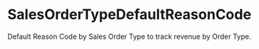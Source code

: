 # SalesOrderTypeDefaultReasonCode
Default Reason Code by Sales Order Type to track revenue by Order Type.
